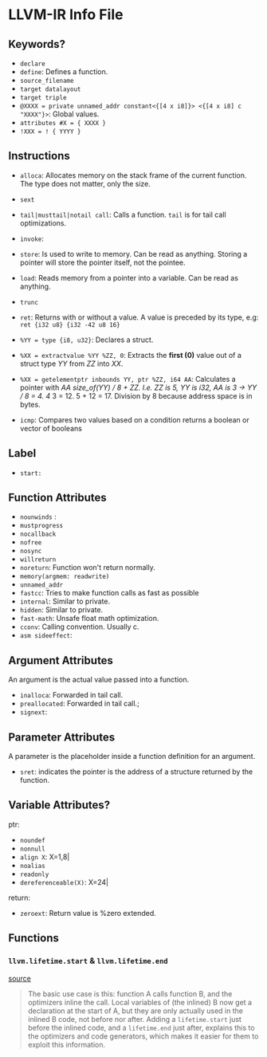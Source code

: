 # LLVM-IR Info File

## Keywords?

- `declare`
- `define`: Defines a function.
- `source_filename`
- `target datalayout`
- `target triple`
- `@XXXX = private unnamed_addr constant<{[4 x i8]}> <{[4 x i8] c "XXXX"}>`: Global values.
- `attributes #X = { XXXX }`
- `!XXX = ! { YYYY }`

## Instructions

- `alloca`: Allocates memory on the stack frame of the current function. The type does not matter, only the size.
- `sext`
- `tail|musttail|notail call`: Calls a function. `tail` is for tail call optimizations.
- `invoke`:
- `store`: Is used to write to memory. Can be read as anything. Storing a pointer will store the pointer itself, not the pointee.
- `load`: Reads memory from a pointer into a variable. Can be read as anything.
- `trunc`
- `ret`: Returns with or without a value. A value is preceded by its type, e.g: `ret {i32 u8} {i32 -42 u8 16}`
- `%YY = type {i8, u32}`: Declares a struct.
- `%XX = extractvalue %YY %ZZ, 0`: Extracts the **first (0)** value out of a struct type *YY* from *ZZ* into *XX*.
- `%XX = getelementptr inbounds YY, ptr %ZZ, i64 AA`: Calculates a pointer with *AA* *size_of(*YY*) / 8 + *ZZ*. I.e. ZZ is 5, YY is i32, AA is 3 -> YY / 8 = 4. 4* 3 = 12. 5 + 12 = 17. Division by 8 because address space is in bytes.

- `icmp`: Compares two values based on a condition returns a boolean or vector of booleans

## Label

- `start:`

## Function Attributes

- `nounwinds` :
- `mustprogress`
- `nocallback`
- `nofree`
- `nosync`
- `willreturn`
- `noreturn`: Function won't return normally.
- `memory(argmem: readwrite)`
- `unnamed_addr`
- `fastcc`: Tries to make function calls as fast as possible
- `internal`: Similar to private.
- `hidden`: Similar to private.
- `fast-math`: Unsafe float math optimization.
- `cconv`: Calling convention. Usually c.
- `asm sideeffect`:

## Argument Attributes

An argument is the actual value passed into a function.

- `inalloca`: Forwarded in tail call.
- `preallocated`: Forwarded in tail call.;
- `signext`:

## Parameter Attributes

A parameter is the placeholder inside a function definition for an argument.

- `sret`: indicates the pointer is the address of a structure returned by the function.

## Variable Attributes?

ptr:

- `noundef`
- `nonnull`
- `align X`: X=1,8|
- `noalias`
- `readonly`
- `dereferenceable(X)`: X=24|

return:

- `zeroext`: Return value is %zero extended.

## Functions

### `llvm.lifetime.start` & `llvm.lifetime.end`

[source](https://groups.google.com/g/llvm-dev/c/3jTrSrVKAoQ?pli=1)

> The basic use case is this:
> function A calls function B, and the optimizers inline the call.
> Local variables of (the inlined) B now get a declaration at the start of A, but they are only actually used in the inlined B code, not before nor after.
> Adding a `lifetime.start` just before the inlined code, and a `lifetime.end` just after, explains this to the optimizers and code generators, which makes it easier for them to exploit this information.
